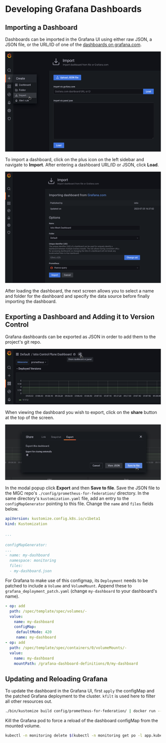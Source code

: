 # Developing Grafana Dashboards

## Importing a Dashboard

Dashboards can be imported in the Grafana UI using either raw JSON, a JSON file, or the URL/ID of one of the [dashboards on grafana.com](https://grafana.com/grafana/dashboards/).

<img src="images/metrics-federation-grafana-import-dashboard-1.png" alt="architecture" width="600"/>

To import a dashboard, click on the plus icon on the left sidebar and navigate to **Import**. After entering a dashboard URL/ID or JSON, click **Load**.

<img src="images/metrics-federation-grafana-import-dashboard-2.png" alt="architecture" width="600"/>

After loading the dashboard, the next screen allows you to select a name and folder for the dashboard and specify the data source before finally importing the dashboard.

## Exporting a Dashboard and Adding it to Version Control

Grafana dashboards can be exported as JSON in order to add them to the project's git repo.

<img src="images/metrics-federation-grafana-export-dashboard-1.png" alt="architecture" width="600"/>

When viewing the dashboard you wish to export, click on the **share** button at the top of the screen.

<img src="images/metrics-federation-grafana-export-dashboard-2.png" alt="architecture" width="600"/>

In the modal popup click **Export** and then **Save to file**. Save the JSON file to the MGC repo's `./config/prometheus-for-federation/` directory. In the same directory's `kustomization.yaml` file, add an entry to the `configMapGenerator` pointing to this file. Change the `name` and `files` fields below.

```yaml
apiVersion: kustomize.config.k8s.io/v1beta1
kind: Kustomization

...

configMapGenerator:
...
- name: my-dashboard
  namespace: monitoring
  files:
  - my-dashboard.json
```

For Grafana to make use of this configmap, its `Deployment` needs to be patched to include a `Volume` and `VolumeMount`. Append these to `grafana_deployment_patch.yaml` (change `my-dashboard` to your dashboard's name).

```yaml
- op: add
  path: /spec/template/spec/volumes/-
  value:
    name: my-dashboard
    configMap:
     defaultMode: 420
     name: my-dashboard
- op: add
  path: /spec/template/spec/containers/0/volumeMounts/-
  value:
    name: my-dashboard
    mountPath: /grafana-dashboard-definitions/0/my-dashboard
```

## Updating and Reloading Grafana

To update the dashboard in the Grafana UI, first `apply` the configMap and the patched Grafana deployment to the cluster. `kfilt` is used here to filter all other resources out.

```bash
./bin/kustomize build config/prometheus-for-federation/ | docker run --rm -i ryane/kfilt -i kind=ConfigMap,name=<YOUR_DASHBOARD_CONFIG_MAP_NAME> -i kind=Deployment,name=grafana | kubectl apply -f -
```

Kill the Grafana pod to force a reload of the dashboard configMap from the mounted volume.

```bash
kubectl -n monitoring delete $(kubectl -n monitoring get po -l app.kubernetes.io/component=grafana -o name)
```